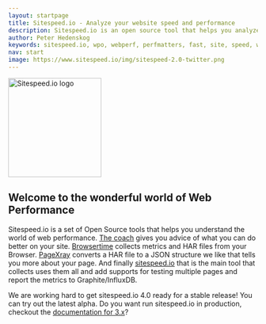```yaml
---
layout: startpage
title: Sitespeed.io - Analyze your website speed and performance
description: Sitespeed.io is an open source tool that helps you analyze and optimize your website speed and performance, based on performance best practices. Run it locally or use it in your continuous integration. Download or fork it on Github!
author: Peter Hedenskog
keywords: sitespeed.io, wpo, webperf, perfmatters, fast, site, speed, web performance optimization, analyze, best practices, continous integration
nav: start
image: https://www.sitespeed.io/img/sitespeed-2.0-twitter.png
---
```

<img src="img/sitespeed.io-logo-large2.png" class="pull-left img-big" alt="Sitespeed.io logo" width="188" height="200" onLoad="window.performance.mark('logoTime');">

## Welcome to the wonderful world of Web Performance

Sitespeed.io is a set of Open Source tools that helps you understand the world of web performance. [The coach](/documentation/coach/) gives you advice of what you can do better on your site. [Browsertime](/documentation/browsertime/) collects metrics and HAR files from your Browser. [PageXray](/documentation/pagexray/) converts a HAR file to a JSON structure we like that tells you more about your page. And finally [sitespeed.io](/documentation/sitespeed.io/) that is the main tool that collects uses them all  and add supports for testing multiple pages and report the metrics to Graphite/InfluxDB.

We are working hard to get sitespeed.io 4.0 ready for a stable release! You can try out the latest alpha. Do you want run sitespeed.io in production, checkout the [documentation for 3.x](/3.x/)?
